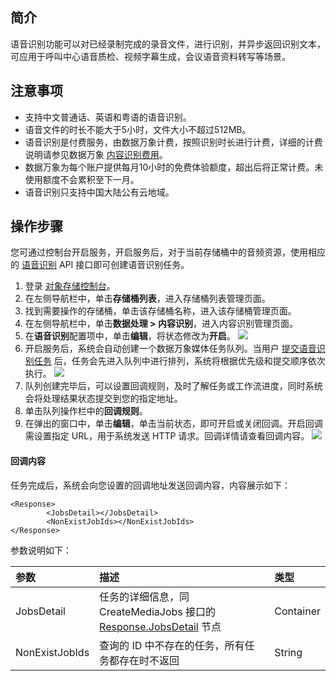 ## 简介

语音识别功能可以对已经录制完成的录音文件，进行识别，并异步返回识别文本，可应用于呼叫中心语音质检、视频字幕生成，会议语音资料转写等场景。

## 注意事项

- 支持中文普通话、英语和粤语的语音识别。
- 语音文件的时长不能大于5小时，文件大小不超过512MB。
- 语音识别是付费服务，由数据万象计费，按照识别时长进行计费，详细的计费说明请参见数据万象 [内容识别费用](https://cloud.tencent.com/document/product/460/58118)。
- 数据万象为每个账户提供每月10小时的免费体验额度，超出后将正常计费。未使用额度不会累积至下一月。
- 语音识别只支持中国大陆公有云地域。

## 操作步骤

您可通过控制台开启服务，开启服务后，对于当前存储桶中的音频资源，使用相应的 [语音识别](https://cloud.tencent.com/document/product/436/47595) API 接口即可创建语音识别任务。

1. 登录 [对象存储控制台](https://console.cloud.tencent.com/cos)。
2. 在左侧导航栏中，单击**存储桶列表**，进入存储桶列表管理页面。
3. 找到需要操作的存储桶，单击该存储桶名称，进入该存储桶管理页面。
4. 在左侧导航栏中，单击**数据处理 > 内容识别**，进入内容识别管理页面。
5. 在**语音识别**配置项中，单击**编辑**，将状态修改为**开启**。
![](https://main.qcloudimg.com/raw/e01926553feaf05e31084103edf884a2.jpg)
6. 开启服务后，系统会自动创建一个数据万象媒体任务队列。当用户 [提交语音识别任务](https://cloud.tencent.com/document/product/436/53968#.E5.88.9B.E5.BB.BA.E8.AF.AD.E9.9F.B3.E8.AF.86.E5.88.AB.E4.BB.BB.E5.8A.A1) 后，任务会先进入队列中进行排列，系统将根据优先级和提交顺序依次执行。
![](https://qcloudimg.tencent-cloud.cn/raw/e9c2a25a2def313822b85fb63e4ff96d.png)
7. 队列创建完毕后，可以设置回调规则，及时了解任务或工作流进度，同时系统会将处理结果状态提交到您的指定地址。
8. 单击队列操作栏中的**回调规则**。
9. 在弹出的窗口中，单击**编辑**，单击当前状态，即可开启或关闭回调。开启回调需设置指定 URL，用于系统发送 HTTP 请求。回调详情请查看回调内容。
![](https://main.qcloudimg.com/raw/5242bb992bf0d4686919b9a9071ab4ff.jpg)

#### 回调内容

任务完成后，系统会向您设置的回调地址发送回调内容，内容展示如下：

```shell
<Response>
        <JobsDetail></JobsDetail>
        <NonExistJobIds></NonExistJobIds>
</Response>
```

参数说明如下：

| 参数           | 描述                                                         | 类型      |
| :------------- | :----------------------------------------------------------- | :-------- |
| JobsDetail     | 任务的详细信息，同 CreateMediaJobs 接口的 [Response.JobsDetail](https://cloud.tencent.com/document/product/460/48233#.E5.93.8D.E5.BA.94) 节点 | Container |
| NonExistJobIds | 查询的 ID 中不存在的任务，所有任务都存在时不返回             | String    |
